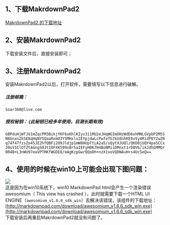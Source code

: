 ## 1、下载MakrdownPad2
[MakrdownPad2 的下载地址](http://markdownpad.com/download/markdownpad2-setup.exe " MakrdownPad2 的下载地址")<br>
## 2、安装MakrdownPad2
下载安装文件后，直接安装即可；
## 3、注册MakrdownPad2
安装MakrdownPad2以后，打开软件，需要填写以下信息进行破解。<br>
##### 注册邮箱：
`Soar360@live.com`<br>

##### 授权秘钥：	(此秘钥已经多年使用，目测长期有效)<br>
`GBPduHjWfJU1mZqcPM3BikjYKF6xKhlKIys3i1MU2eJHqWGImDHzWdD6xhMNLGVpbP2M5SN6bnxn2kSE8qHqNY5QaaRxmO3YSMHxlv2EYpjdwLcPwfeTG7kUdnhKE0vVy4RidP6Y2wZ0q74f47fzsZo45JE2hfQBFi2O9Jldjp1mW8HUpTtLA2a5/sQytXJUQl/QKO0jUQY4pa5CCx20sV1ClOTZtAGngSOJtIOFXK599sBr5aIEFyH0K7H4BoNMiiDMnxt1rD8Vb/ikJdhGMMQr0R4B+L3nWU97eaVPTRKfWGDE8/eAgKzpGwrQQoDh+nzX1xoVQ8NAuH+s4UcSeQ==`<br>

## 4、使用的时候在win10上可能会出现下图问题：<br>
![](https://i.imgur.com/DTxAod9.png)<br>
这是因为在win10系统下，win10 MarkdownPad html会产生一个渲染错误 awesomium（ This view has crashed ），此时就需要下载一个HTML UI ENGINE（`awesomium_v1.6.6_sdk_win`）去解决该错误，该组件的下载地址：<br>
[http://markdownpad.com/download/awesomium_v1.6.6_sdk_win.exe](http://markdownpad.com/download/awesomium_v1.6.6_sdk_win.exe)<br>
下载安装后再重启MakrdownPad2就没有问题了。
